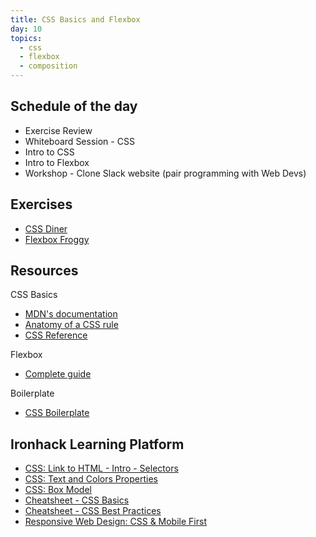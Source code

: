 ```yaml
---
title: CSS Basics and Flexbox
day: 10
topics:
  - css
  - flexbox
  - composition
---
```


Schedule of the day
----------

- Exercise Review
- Whiteboard Session - CSS
- Intro to CSS
- Intro to Flexbox
- Workshop - Clone Slack website (pair programming with Web Devs)

Exercises
---------

- [CSS Diner](https://flukeout.github.io/)
- [Flexbox Froggy](https://flexboxfroggy.com/)

Resources
---------

CSS Basics

- [MDN's documentation ](https://developer.mozilla.org/en-US/docs/Web/CSS)
- [Anatomy of a CSS rule](https://ironion.com/blog/2015/06/12/anatomy-of-a-css-rule/)
- [CSS Reference](https://cssreference.io/)


Flexbox
- [Complete guide](https://css-tricks.com/snippets/css/a-guide-to-flexbox/)


Boilerplate
- [CSS Boilerplate](https://github.com/raphamontenegro/uxui-codeweek/blob/master/boiler-plates/main.css)

Ironhack Learning Platform
---------

- [CSS: Link to HTML - Intro - Selectors](http://learn.ironhack.com/#/learning_unit/7127)
- [CSS: Text and Colors Properties](http://learn.ironhack.com/#/learning_unit/7128)
- [CSS: Box Model](http://learn.ironhack.com/#/learning_unit/7129)
- [Cheatsheet - CSS Basics](http://learn.ironhack.com/#/learning_unit/7132)
- [Cheatsheet - CSS Best Practices](http://learn.ironhack.com/#/learning_unit/7133)
- [Responsive Web Design: CSS & Mobile First](http://learn.ironhack.com/#/learning_unit/7130)
